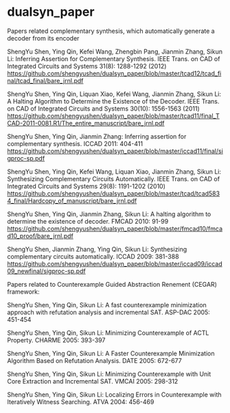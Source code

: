dualsyn_paper
=============

Papers related complementary synthesis, which automatically generate a decoder from its encoder

ShengYu Shen, Ying Qin, Kefei Wang, Zhengbin Pang, Jianmin Zhang, Sikun Li: Inferring Assertion for Complementary Synthesis. IEEE Trans. on CAD of Integrated Circuits and Systems 31(8): 1288-1292 (2012) https://github.com/shengyushen/dualsyn_paper/blob/master/tcad12/tcad_final/tcad_final/bare_jrnl.pdf

ShengYu Shen, Ying Qin, Liquan Xiao, Kefei Wang, Jianmin Zhang, Sikun Li: A Halting Algorithm to Determine the Existence of the Decoder. IEEE Trans. on CAD of Integrated Circuits and Systems 30(10): 1556-1563 (2011) https://github.com/shengyushen/dualsyn_paper/blob/master/tcad11/final_TCAD-2011-0081.R1/The_entire_manuscript/bare_jrnl.pdf

ShengYu Shen, Ying Qin, Jianmin Zhang: Inferring assertion for complementary synthesis. ICCAD 2011: 404-411 https://github.com/shengyushen/dualsyn_paper/blob/master/iccad11/final/sigproc-sp.pdf

ShengYu Shen, Ying Qin, Kefei Wang, Liquan Xiao, Jianmin Zhang, Sikun Li: Synthesizing Complementary Circuits Automatically. IEEE Trans. on CAD of Integrated Circuits and Systems 29(8): 1191-1202 (2010) https://github.com/shengyushen/dualsyn_paper/blob/master/tcad/tcad5834_final/Hardcopy_of_manuscript/bare_jrnl.pdf

ShengYu Shen, Ying Qin, Jianmin Zhang, Sikun Li: A halting algorithm to determine the existence of decoder. FMCAD 2010: 91-99 https://github.com/shengyushen/dualsyn_paper/blob/master/fmcad10/fmcad10_proof/bare_jrnl.pdf

ShengYu Shen, Jianmin Zhang, Ying Qin, Sikun Li: Synthesizing complementary circuits automatically. ICCAD 2009: 381-388 https://github.com/shengyushen/dualsyn_paper/blob/master/iccad09/iccad09_newfinal/sigproc-sp.pdf


Papers related to Counterexample Guided Abstraction Renement (CEGAR) framework:

ShengYu Shen, Ying Qin, Sikun Li: A fast counterexample minimization approach with refutation analysis and incremental SAT. ASP-DAC 2005: 451-454

ShengYu Shen, Ying Qin, Sikun Li: Minimizing Counterexample of ACTL Property. CHARME 2005: 393-397

ShengYu Shen, Ying Qin, Sikun Li: A Faster Counterexample Minimization Algorithm Based on Refutation Analysis. DATE 2005: 672-677

ShengYu Shen, Ying Qin, Sikun Li: Minimizing Counterexample with Unit Core Extraction and Incremental SAT. VMCAI 2005: 298-312

ShengYu Shen, Ying Qin, Sikun Li: Localizing Errors in Counterexample with Iteratively Witness Searching. ATVA 2004: 456-469

